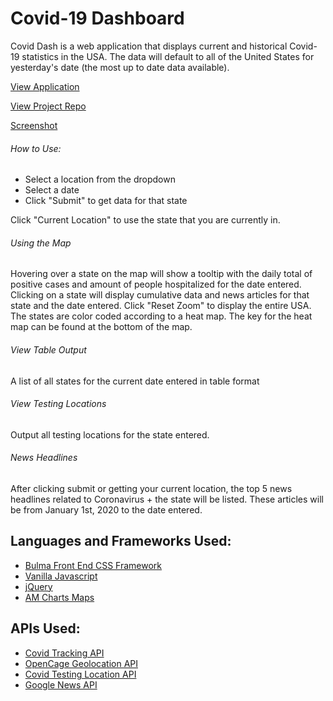 # Covid-19 Dashboard
Covid Dash is a web application that displays current and historical Covid-19 statistics in the USA. The data will default to all of the United States 
for yesterday's date (the most up to date data available).

[View Application](https://afternoon-fjord-46442.herokuapp.com/)

[View Project Repo](https://github.com/jamesravelle/covid-dashboard.git)

[Screenshot](Images/screenshot.png)

###### How to Use:
- Select a location from the dropdown
- Select a date
- Click "Submit" to get data for that state

Click "Current Location" to use the state that you are currently in.

###### Using the Map
Hovering over a state on the map will show a tooltip with the daily total of positive cases and amount of people hospitalized for the date entered. 
Clicking on a state will display cumulative data and news articles for that state and the date entered. 
Click "Reset Zoom" to display the entire USA. 
The states are color coded according to a heat map. The key for the heat map can be found at the bottom of the map.

###### View Table Output
A list of all states for the current date entered in table format

###### View Testing Locations
Output all testing locations for the state entered.

###### News Headlines
After clicking submit or getting your current location, the top 5 news headlines related to Coronavirus + the state will be listed. 
These articles will be from January 1st, 2020 to the date entered.

## Languages and Frameworks Used:
- [Bulma Front End CSS Framework](https://bulma.io/)
- [Vanilla Javascript](http://vanilla-js.com/)
- [jQuery](https://jquery.com/)
- [AM Charts Maps](https://www.amcharts.com/javascript-maps/)

## APIs Used:
- [Covid Tracking API](https://covidtracking.com/data/api)
- [OpenCage Geolocation API](https://opencagedata.com/api)
- [Covid Testing Location API](https://covid-19-apis.postman.com/covid-19-testing-locations/)
- [Google News API](https://gnews.io/)


